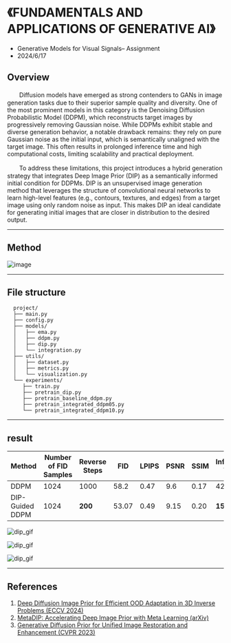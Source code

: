 # 《FUNDAMENTALS AND APPLICATIONS OF GENERATIVE AI》
- Generative Models for Visual Signals– Assignment
- 2024/6/17

## **Overview**

　　Diffusion models have emerged as strong contenders to GANs in image generation tasks
due to their superior sample quality and diversity. One of the most prominent models in this category is the
Denoising Diffusion Probabilistic Model (DDPM), which reconstructs target images by progressively
removing Gaussian noise. While DDPMs exhibit stable and diverse generation behavior, a notable drawback
remains: they rely on pure Gaussian noise as the initial input, which is semantically unaligned with the target
image. This often results in prolonged inference time and high computational costs, limiting scalability and
practical deployment.

　　To address these limitations, this project introduces a hybrid generation strategy that integrates Deep
Image Prior (DIP) as a semantically informed initial condition for DDPMs. DIP is an unsupervised image
generation method that leverages the structure of convolutional neural networks to learn high-level features
(e.g., contours, textures, and edges) from a target image using only random noise as input. This makes DIP an
ideal candidate for generating initial images that are closer in distribution to the desired output.

---

## **Method**

![image](https://github.com/user-attachments/assets/2bce19a5-e667-4652-80e5-9d682eec426a)

---

## **File structure**

```
  project/
  ├── main.py
  ├── config.py
  ├── models/
  │   ├── ema.py
  │   ├── ddpm.py
  │   ├── dip.py
  │   └── integration.py
  ├── utils/
  │   ├── dataset.py
  │   ├── metrics.py
  │   └── visualization.py
  └── experiments/
     ├── train.py
     ├── pretrain_dip.py
     ├── pretrain_baseline_ddpm.py
     ├── pretrain_integrated_ddpm05.py
     └── pretrain_integrated_ddpm10.py
```

---

## **result**

|Method|	Number of FID Samples	|Reverse Steps|	FID	|LPIPS	|PSNR	|SSIM|	Inference Time|
|-|-|-|-|-|-|-|-|
|DDPM	|1024	|1000|	58.2	|0.47|	9.6|	0.17|	42.4 s|
|DIP-Guided DDPM	|1024	|**200**|	53.07	|0.49	|9.15	|0.20	|**15.2 s**|

![dip_gif](https://github.com/user-attachments/assets/36027e70-e1c4-41a9-b588-01a2acd5c273)

![dip_gif](https://github.com/user-attachments/assets/ec7ad4a8-e44c-470c-956b-fd8ac1e401ed)

![dip_gif](https://github.com/user-attachments/assets/8eed1948-cef7-47ef-b257-0cb02b675ed9)

---

## **References**

1. [Deep Diffusion Image Prior for Efficient OOD Adaptation in 3D Inverse Problems (ECCV 2024)](https://www.ecva.net/papers/eccv_2024/papers_ECCV/papers/09637.pdf)
2. [MetaDIP: Accelerating Deep Image Prior with Meta Learning (arXiv)](https://openaccess.thecvf.com/content/CVPR2023/papers/Fei_Generative_Diffusion_Prior_for_Unified_Image_Restoration_and_Enhancement_CVPR_2023_paper.pdf)
3. [Generative Diffusion Prior for Unified Image Restoration and Enhancement (CVPR 2023)](https://openaccess.thecvf.com/content/CVPR2023/papers/Fei_Generative_Diffusion_Prior_for_Unified_Image_Restoration_and_Enhancement_CVPR_2023_paper.pdf)


